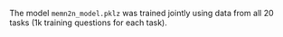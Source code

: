 The model `memn2n_model.pklz` was trained jointly using data from all 20 tasks (1k training questions for 
each task).